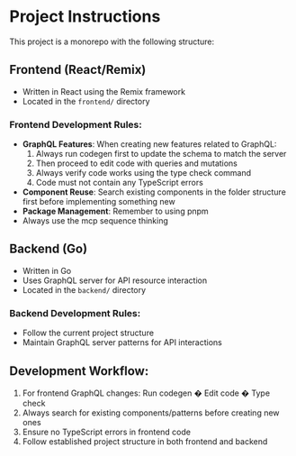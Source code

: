 # Project Instructions

This project is a monorepo with the following structure:

## Frontend (React/Remix)
- Written in React using the Remix framework
- Located in the `frontend/` directory

### Frontend Development Rules:
- **GraphQL Features**: When creating new features related to GraphQL:
  1. Always run codegen first to update the schema to match the server
  2. Then proceed to edit code with queries and mutations
  3. Always verify code works using the type check command
  4. Code must not contain any TypeScript errors
- **Component Reuse**: Search existing components in the folder structure first before implementing something new
- **Package Management**: Remember to using pnpm
- Always use the mcp sequence thinking

## Backend (Go)
- Written in Go
- Uses GraphQL server for API resource interaction
- Located in the `backend/` directory

### Backend Development Rules:
- Follow the current project structure
- Maintain GraphQL server patterns for API interactions

## Development Workflow:
1. For frontend GraphQL changes: Run codegen � Edit code � Type check
2. Always search for existing components/patterns before creating new ones
3. Ensure no TypeScript errors in frontend code
4. Follow established project structure in both frontend and backend